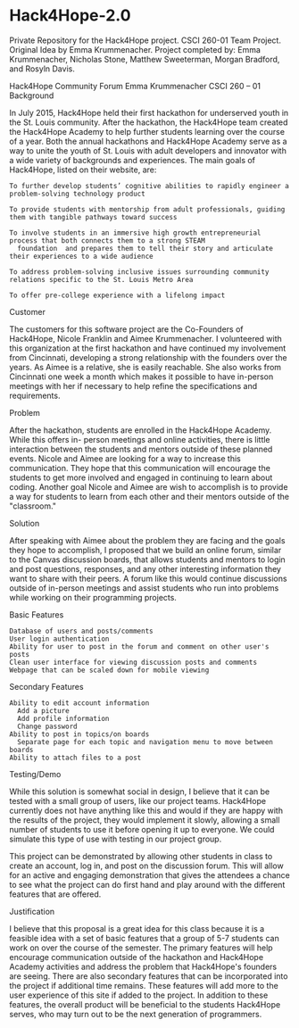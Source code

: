 # Hack4Hope-2.0
Private Repository for the Hack4Hope project. 
CSCI 260-01 Team Project. Original Idea by Emma Krummenacher. Project completed by: Emma Krummenacher, Nicholas Stone, Matthew Sweeterman, Morgan Bradford, and Rosyln Davis. 

Hack4Hope Community Forum
Emma Krummenacher CSCI 260 – 01
Background
  
  In July 2015, Hack4Hope held their first hackathon for underserved youth in the St. Louis community. After the hackathon,
  the Hack4Hope team created the Hack4Hope Academy to help further students learning over the course of a year. Both the
  annual hackathons and Hack4Hope Academy serve as a way to unite the youth of St. Louis with adult developers and innovator
  with a wide variety of backgrounds and experiences. The main goals of Hack4Hope, listed on their website, are:
    
    To further develop students’ cognitive abilities to rapidly engineer a problem-solving technology product
    
    To provide students with mentorship from adult professionals, guiding them with tangible pathways toward success
    
    To involve students in an immersive high growth entrepreneurial process that both connects them to a strong STEAM
      foundation  and prepares them to tell their story and articulate their experiences to a wide audience
    
    To address problem-solving inclusive issues surrounding community relations specific to the St. Louis Metro Area
    
    To offer pre-college experience with a lifelong impact

Customer
  
  The customers for this software project are the Co-Founders of Hack4Hope, Nicole Franklin and Aimee Krummenacher. I
  volunteered with this organization at the first hackathon and have continued my involvement from Cincinnati, developing a
  strong relationship with the founders over the years. As Aimee is a relative, she is easily reachable. She also works from
  Cincinnati one week a month which makes it possible to have in-person meetings with her if necessary to help refine the
  specifications and requirements.

Problem
  
  After the hackathon, students are enrolled in the Hack4Hope Academy. While this offers in- person meetings and online
  activities, there is little interaction between the students and mentors outside of these planned events. Nicole and Aimee
  are looking for a way to increase this communication. They hope that this communication will encourage the students to get
  more involved and engaged in continuing to learn about coding. Another goal Nicole and Aimee are wish to accomplish is to
  provide a way for students to learn from each other and their mentors outside of the "classroom."
  
Solution
  
  After speaking with Aimee about the problem they are facing and the goals they hope to accomplish, I proposed that we build
  an online forum, similar to the Canvas discussion boards, that allows students and mentors to login and post questions,
  responses, and any other interesting information they want to share with their peers. A forum like this would continue
  discussions outside of in-person meetings and assist students who run into problems while working on their programming
  projects.
  
  Basic Features
  
    Database of users and posts/comments
    User login authentication
    Ability for user to post in the forum and comment on other user's posts
    Clean user interface for viewing discussion posts and comments
    Webpage that can be scaled down for mobile viewing
 
 Secondary Features
 
    Ability to edit account information
      Add a picture
      Add profile information
      Change password
    Ability to post in topics/on boards
      Separate page for each topic and navigation menu to move between boards
    Ability to attach files to a post

Testing/Demo

  While this solution is somewhat social in design, I believe that it can be tested with a small group of users, like our
  project teams. Hack4Hope currently does not have anything like this and would if they are happy with the results of the
  project, they would implement it slowly, allowing a small number of students to use it before opening it up to everyone. We
  could simulate this type of use with testing in our project group.

  This project can be demonstrated by allowing other students in class to create an account, log in, and post on the
  discussion forum. This will allow for an active and engaging demonstration that gives the attendees a chance to see what
  the project can do first hand and play around with the different features that are offered.

Justification

  I believe that this proposal is a great idea for this class because it is a feasible idea with a set of basic features that
  a group of 5-7 students can work on over the course of the semester. The primary features will help encourage communication
  outside of the hackathon and Hack4Hope Academy activities and address the problem that Hack4Hope's founders are seeing.
  There are also secondary features that can be incorporated into the project if additional time remains. These features will
  add more to the user experience of this site if added to the project. In addition to these features, the overall product
  will be beneficial to the students Hack4Hope serves, who may turn out to be the next generation of programmers.
